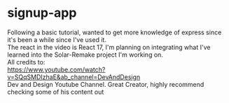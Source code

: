 # signup-app

Following a basic tutorial, wanted to get more knowledge of express since it's been a while since I've used it. <br>
The react in the video is React 17, I'm planning on integrating what I've learned into the Solar-Remake project I'm working on. <br>
All credits to: <br>
https://www.youtube.com/watch?v=SQqSMDIzhaE&ab_channel=DevAndDesign <br>
Dev and Design Youtube Channel. Great Creator, highly recommend checking some of his content out
